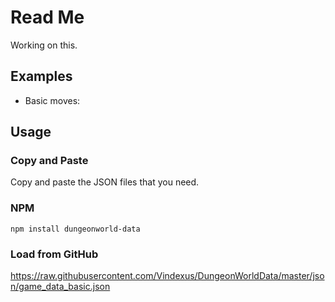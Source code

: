 # Read Me
Working on this.

## Examples
 - Basic moves: 

## Usage

### Copy and Paste
Copy and paste the JSON files that you need.

### NPM
`npm install dungeonworld-data`

### Load from GitHub
https://raw.githubusercontent.com/Vindexus/DungeonWorldData/master/json/game_data_basic.json

